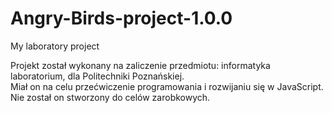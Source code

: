 # Angry-Birds-project-1.0.0
My laboratory project 

Projekt został wykonany na zaliczenie przedmiotu: informatyka laboratorium, dla Politechniki Poznańskiej.  
Miał on na celu przećwiczenie programowania i rozwijaniu się w JavaScript.
Nie został on stworzony do celów zarobkowych. 


